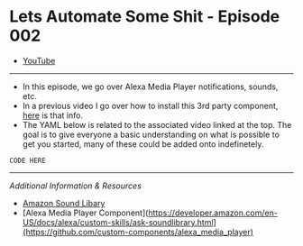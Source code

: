 # Lets Automate Some Shit - Episode 002
- [YouTube]()

___
- In this episode, we go over Alexa Media Player notifications, sounds, etc.
- In a previous video I go over how to install this 3rd party component, [here](https://github.com/Steven-D-Morgan/Morgans_Modifications/blob/main/Home%20Assistant/CustomComponents_Alexa.md) is that info.
- The YAML below is related to the associated video linked at the top. The goal is to give everyone a basic understanding on what is possible to get you started, many of these could be added onto indefinetely. 
```
CODE HERE
```

___
*Additional Information & Resources*
- [Amazon Sound Libary](https://developer.amazon.com/en-US/docs/alexa/custom-skills/ask-soundlibrary.html)
- [Alexa Media Player Component](https://developer.amazon.com/en-US/docs/alexa/custom-skills/ask-soundlibrary.html](https://github.com/custom-components/alexa_media_player)
